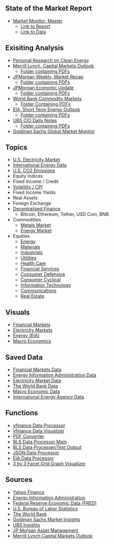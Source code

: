 ## State of the Market Report
- [Market Monitor, Master](https://github.com/aangelsalazarr/SoM-Report/blob/main/el_mercado/market_monitor_master.py)
    - [Link to Report](https://github.com/aangelsalazarr/SoM-Report/tree/main/el_mercado/data_visuals)
    - [Link to Data](https://github.com/aangelsalazarr/SoM-Report/tree/main/el_mercado/data_files)

## Exisiting Analysis
- [Personal Research on Clean Energy](https://github.com/aangelsalazarr/SoM-Report/tree/main/black_box/motivations_and_readings)
- [Merrill Lynch, Capital Markets Outlook](https://github.com/aangelsalazarr/SoM-Report/blob/main/outlooks_and_insights/merrill_cmo.py)
    - [Folder containing PDFs](https://github.com/aangelsalazarr/SoM-Report/tree/main/outlooks_and_insights/merrill_capital_markets_outlook)
- [JPMorgan Weekly, Market Recap](https://github.com/aangelsalazarr/SoM-Report/blob/main/outlooks_and_insights/jpm_weekly_market_recap.py)
    - [Folder containing PDFs]()
- [JPMorgan Economic Update](https://github.com/aangelsalazarr/SoM-Report/blob/main/outlooks_and_insights/jpm_economic_update.py)
    - [Folder containing PDFs]()
- [World Bank Commodity Markets](https://github.com/aangelsalazarr/SoM-Report/blob/main/outlooks_and_insights/wb_commodity_market_outlook.py)
    - [Folder Containing PDFs](https://github.com/aangelsalazarr/SoM-Report/tree/main/outlooks_and_insights/wb_commodity_markets_outlook)
- [EIA, Short Term Energy Outlook](https://github.com/aangelsalazarr/SoM-Report/blob/main/outlooks_and_insights/eia_seo.py)
    - [Folder containing PDFs](https://github.com/aangelsalazarr/SoM-Report/tree/main/outlooks_and_insights/eia_short_term_energy_outlook)
- [UBS CIO Daily Notes](https://github.com/aangelsalazarr/SoM-Report/blob/main/outlooks_and_insights/ubs_cio_daily_update.py)
    - [Folder containing PDFs](https://github.com/aangelsalazarr/SoM-Report/tree/main/outlooks_and_insights/ubs_cio_daily_update)
- [Goldman Sachs Global Market Monitor](https://github.com/aangelsalazarr/SoM-Report/blob/main/outlooks_and_insights/gs_market_monitor.py)

## Topics
- [U.S. Electricity Market](https://github.com/aangelsalazarr/SoM-Report/blob/main/electricity_markets/us_electricity_markets.py)
- [International Energy Data](https://github.com/aangelsalazarr/SoM-Report/blob/main/energy_information_administration/international_energy_eia_data.py)
- [U.S. CO2 Emissions](https://github.com/aangelsalazarr/SoM-Report/blob/main/energy_information_administration/emissions_data.py)
- Equity Indices
- Fixed Income / Credit
- [Volatility / CPI](https://github.com/aangelsalazarr/SoM-Report/blob/main/macroeconomics/volatility_and_cpi.py)
- Fixed Income Yields
- Real Assets
- Foreign Exchange
- [Decentralized Finance](https://github.com/aangelsalazarr/SoM-Report/blob/main/financial_markets/decentralized_finance.py)
    - Bitcoin, Ethereum, Tether, USD Coin, BNB
- Commodities
    - [Metals Market](https://github.com/aangelsalazarr/SoM-Report/blob/main/financial_markets/commodities_metals.py)
    - [Energy Market]()
- Equities
    - [Energy](https://github.com/aangelsalazarr/SoM-Report/blob/main/financial_markets/equities_energy.py)
    - [Materials](https://github.com/aangelsalazarr/SoM-Report/blob/main/financial_markets/equities_materials.py)
    - [Industrials](https://github.com/aangelsalazarr/SoM-Report/blob/main/financial_markets/equities_indsutrials.py)
    - [Utilities](https://github.com/aangelsalazarr/SoM-Report/blob/main/financial_markets/equities_utilities.py)
    - [Health Care](https://github.com/aangelsalazarr/SoM-Report/blob/main/financial_markets/equities_healthcare.py)
    - [Financial Services](https://github.com/aangelsalazarr/SoM-Report/blob/main/financial_markets/equities_financial.py)
    - [Consumer Defensive](https://github.com/aangelsalazarr/SoM-Report/blob/main/financial_markets/equities_consumer_defensive.py)
    - [Consumer Cyclical](https://github.com/aangelsalazarr/SoM-Report/blob/main/financial_markets/equities_consumer_cyclical.py)
    - [Information Technology](https://github.com/aangelsalazarr/SoM-Report/blob/main/financial_markets/equities_technology.py)
    - [Communications](https://github.com/aangelsalazarr/SoM-Report/blob/main/financial_markets/equities_communications.py)
    - [Real Estate](https://github.com/aangelsalazarr/SoM-Report/blob/main/financial_markets/equities_real_estate.py)

## Visuals
- [Financial Markets](https://github.com/aangelsalazarr/SoM-Report/tree/main/financial_markets/data_visuals)
- [Electricity Markets](https://github.com/aangelsalazarr/SoM-Report/tree/main/electricity_markets/data_visuals)
- [Energy (EIA)](https://github.com/aangelsalazarr/SoM-Report/tree/main/energy_information_administration/data_visuals)
- [Macro Economics](https://github.com/aangelsalazarr/SoM-Report/tree/main/macroeconomics/data_visuals)

## Saved Data
- [Financial Markets Data](https://github.com/aangelsalazarr/SoM-Report/tree/main/financial_markets/data_files)
- [Energy Information Administration Data](https://github.com/aangelsalazarr/SoM-Report/tree/main/energy_information_administration/data_files)
- [Electricity Market Data](https://github.com/aangelsalazarr/SoM-Report/tree/main/electricity_markets/data_files)
- [The World Bank Data]()
- [Macro Economic Data](https://github.com/aangelsalazarr/SoM-Report/tree/main/macroeconomics/data_files)
- [International Energy Agency Data]()

## Functions
- [yfinance Data Processor](https://github.com/aangelsalazarr/SoM-Report/blob/main/black_box/yfinance_data_processor.py)
- [yfinance Data Visualizer](https://github.com/aangelsalazarr/SoM-Report/blob/main/black_box/yfinance_visual_processor.py)
- [PDF Converter](https://github.com/aangelsalazarr/SoM-Report/blob/main/black_box/pdfConverter.py)
- [BLS Data Processor Main](https://github.com/aangelsalazarr/SoM-Report/blob/main/black_box/bls_data_processor.py)
- [BLS Data Processer/Text Output](https://github.com/aangelsalazarr/SoM-Report/blob/main/black_box/bls_data_processor_2.py)
- [JSON Data Processor](https://github.com/aangelsalazarr/SoM-Report/blob/main/black_box/json_data_parser.py)
- [EIA Data Processor](https://github.com/aangelsalazarr/SoM-Report/blob/main/black_box/eia_data_processor.py)
- [3 by 3 Facet Grid Graph Visualizer](https://github.com/aangelsalazarr/SoM-Report/blob/main/black_box/three_by_three_grapher.py)

## Sources
- [Yahoo Finance](https://finance.yahoo.com/)
- [Energy Information Administration](https://www.eia.gov/)
- [Federal Reserve Economic Data (FRED)](https://fred.stlouisfed.org/)
- [U.S. Bureau of Labor Statistics](https://www.bls.gov/)
- [The World Bank](https://data.worldbank.org/)
- [Goldman Sachs Market Insights](https://www.gsam.com/content/gsam/us/en/advisors/market-insights.html)
- [UBS Insights](https://www.ubs.com/global/en/wealth-management/insights/chief-investment-office/house-view/daily.html)
- [JP Morgan Asset Management](https://am.jpmorgan.com/us/en/asset-management/adv/insights/market-insights/market-updates/weekly-market-recap/)
- [Merrill Lynch Capital Markets Outlook](https://www.ml.com/capital-market-outlook.html)
